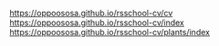 https://oppoososa.github.io/rsschool-cv/cv
https://oppoososa.github.io/rsschool-cv/index
https://oppoososa.github.io/rsschool-cv/plants/index
